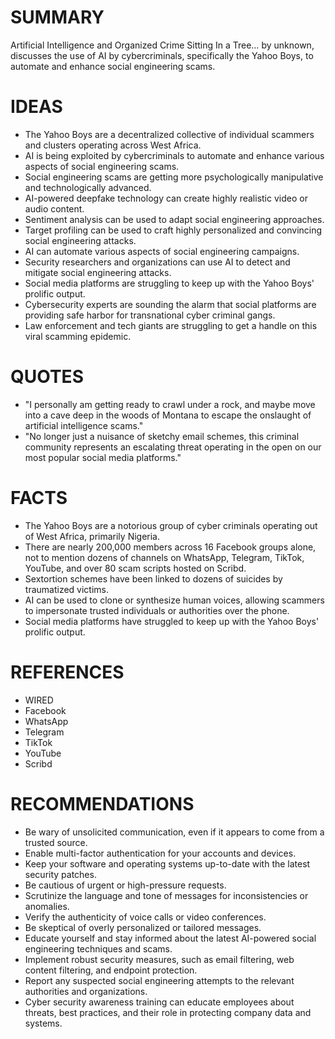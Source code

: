 # SUMMARY
Artificial Intelligence and Organized Crime Sitting In a Tree… by unknown, discusses the use of AI by cybercriminals, specifically the Yahoo Boys, to automate and enhance social engineering scams.

# IDEAS
* The Yahoo Boys are a decentralized collective of individual scammers and clusters operating across West Africa.
* AI is being exploited by cybercriminals to automate and enhance various aspects of social engineering scams.
* Social engineering scams are getting more psychologically manipulative and technologically advanced.
* AI-powered deepfake technology can create highly realistic video or audio content.
* Sentiment analysis can be used to adapt social engineering approaches.
* Target profiling can be used to craft highly personalized and convincing social engineering attacks.
* AI can automate various aspects of social engineering campaigns.
* Security researchers and organizations can use AI to detect and mitigate social engineering attacks.
* Social media platforms are struggling to keep up with the Yahoo Boys' prolific output.
* Cybersecurity experts are sounding the alarm that social platforms are providing safe harbor for transnational cyber criminal gangs.
* Law enforcement and tech giants are struggling to get a handle on this viral scamming epidemic.

# QUOTES
* "I personally am getting ready to crawl under a rock, and maybe move into a cave deep in the woods of Montana to escape the onslaught of artificial intelligence scams."
* "No longer just a nuisance of sketchy email schemes, this criminal community represents an escalating threat operating in the open on our most popular social media platforms."

# FACTS
* The Yahoo Boys are a notorious group of cyber criminals operating out of West Africa, primarily Nigeria.
* There are nearly 200,000 members across 16 Facebook groups alone, not to mention dozens of channels on WhatsApp, Telegram, TikTok, YouTube, and over 80 scam scripts hosted on Scribd.
* Sextortion schemes have been linked to dozens of suicides by traumatized victims.
* AI can be used to clone or synthesize human voices, allowing scammers to impersonate trusted individuals or authorities over the phone.
* Social media platforms have struggled to keep up with the Yahoo Boys' prolific output.

# REFERENCES
* WIRED
* Facebook
* WhatsApp
* Telegram
* TikTok
* YouTube
* Scribd

# RECOMMENDATIONS
* Be wary of unsolicited communication, even if it appears to come from a trusted source.
* Enable multi-factor authentication for your accounts and devices.
* Keep your software and operating systems up-to-date with the latest security patches.
* Be cautious of urgent or high-pressure requests.
* Scrutinize the language and tone of messages for inconsistencies or anomalies.
* Verify the authenticity of voice calls or video conferences.
* Be skeptical of overly personalized or tailored messages.
* Educate yourself and stay informed about the latest AI-powered social engineering techniques and scams.
* Implement robust security measures, such as email filtering, web content filtering, and endpoint protection.
* Report any suspected social engineering attempts to the relevant authorities and organizations.
* Cyber security awareness training can educate employees about threats, best practices, and their role in protecting company data and systems.
